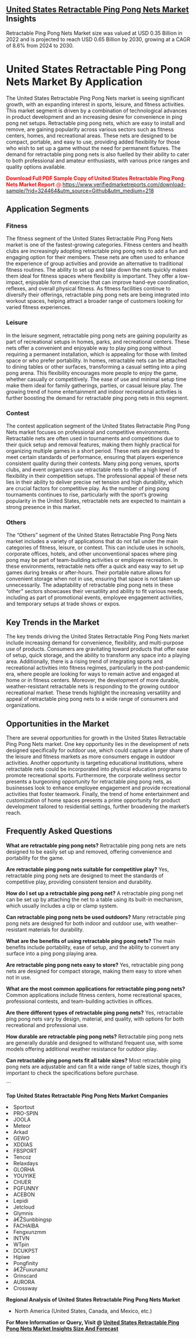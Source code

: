 <h2><a href="https://www.verifiedmarketreports.com/download-sample/?rid=324464&amp;utm_source=Github&amp;utm_medium=218" target="_blank">United States Retractable Ping Pong Nets Market</a> Insights</h2><p>Retractable Ping Pong Nets Market size was valued at USD 0.35 Billion in 2022 and is projected to reach USD 0.65 Billion by 2030, growing at a CAGR of 8.6% from 2024 to 2030.</p><p> <h1>United States Retractable Ping Pong Nets Market By Application</h1> <p>The United States Retractable Ping Pong Nets market is seeing significant growth, with an expanding interest in sports, leisure, and fitness activities. This market segment is driven by a combination of technological advances in product development and an increasing desire for convenience in ping pong net setups. Retractable ping pong nets, which are easy to install and remove, are gaining popularity across various sectors such as fitness centers, homes, and recreational areas. These nets are designed to be compact, portable, and easy to use, providing added flexibility for those who wish to set up a game without the need for permanent fixtures. The demand for retractable ping pong nets is also fuelled by their ability to cater to both professional and amateur enthusiasts, with various price ranges and quality options available. <p><span class=""><span style="color: #ff0000;"><strong>Download Full PDF Sample Copy of United States Retractable Ping Pong Nets Market Report</strong> @ </span><a href="https://www.verifiedmarketreports.com/download-sample/?rid=324464&amp;utm_source=Github&amp;utm_medium=218" target="_blank">https://www.verifiedmarketreports.com/download-sample/?rid=324464&amp;utm_source=Github&amp;utm_medium=218</a></span></p></p> <h2>Application Segments</h2> <h3>Fitness</h3> <p>The fitness segment of the United States Retractable Ping Pong Nets market is one of the fastest-growing categories. Fitness centers and health clubs are increasingly adopting retractable ping pong nets to add a fun and engaging option for their members. These nets are often used to enhance the experience of group activities and provide an alternative to traditional fitness routines. The ability to set up and take down the nets quickly makes them ideal for fitness spaces where flexibility is important. They offer a low-impact, enjoyable form of exercise that can improve hand-eye coordination, reflexes, and overall physical fitness. As fitness facilities continue to diversify their offerings, retractable ping pong nets are being integrated into workout spaces, helping attract a broader range of customers looking for varied fitness experiences. <h3>Leisure</h3> <p>In the leisure segment, retractable ping pong nets are gaining popularity as part of recreational setups in homes, parks, and recreational centers. These nets offer a convenient and enjoyable way to play ping pong without requiring a permanent installation, which is appealing for those with limited space or who prefer portability. In homes, retractable nets can be attached to dining tables or other surfaces, transforming a casual setting into a ping pong arena. This flexibility encourages more people to enjoy the game, whether casually or competitively. The ease of use and minimal setup time make them ideal for family gatherings, parties, or casual leisure play. The growing trend of home entertainment and indoor recreational activities is further boosting the demand for retractable ping pong nets in this segment. <h3>Contest</h3> <p>The contest application segment of the United States Retractable Ping Pong Nets market focuses on professional and competitive environments. Retractable nets are often used in tournaments and competitions due to their quick setup and removal features, making them highly practical for organizing multiple games in a short period. These nets are designed to meet certain standards of performance, ensuring that players experience consistent quality during their contests. Many ping pong venues, sports clubs, and event organizers use retractable nets to offer a high level of flexibility in their competition setups. The professional appeal of these nets lies in their ability to deliver precise net tension and high durability, which are crucial factors for competitive play. As the number of ping pong tournaments continues to rise, particularly with the sport’s growing popularity in the United States, retractable nets are expected to maintain a strong presence in this market. <h3>Others</h3> <p>The “Others” segment of the United States Retractable Ping Pong Nets market includes a variety of applications that do not fall under the main categories of fitness, leisure, or contest. This can include uses in schools, corporate offices, hotels, and other unconventional spaces where ping pong may be part of team-building activities or employee recreation. In these environments, retractable nets offer a quick and easy way to set up games during breaks or after-hours. Their portable nature allows for convenient storage when not in use, ensuring that space is not taken up unnecessarily. The adaptability of retractable ping pong nets in these “other” sectors showcases their versatility and ability to fit various needs, including as part of promotional events, employee engagement activities, and temporary setups at trade shows or expos. <h2>Key Trends in the Market</h2> <p>The key trends driving the United States Retractable Ping Pong Nets market include increasing demand for convenience, flexibility, and multi-purpose use of products. Consumers are gravitating toward products that offer ease of setup, quick storage, and the ability to transform any space into a playing area. Additionally, there is a rising trend of integrating sports and recreational activities into fitness regimes, particularly in the post-pandemic era, where people are looking for ways to remain active and engaged at home or in fitness centers. Moreover, the development of more durable, weather-resistant retractable nets is responding to the growing outdoor recreational market. These trends highlight the increasing versatility and appeal of retractable ping pong nets to a wide range of consumers and organizations. <h2>Opportunities in the Market</h2> <p>There are several opportunities for growth in the United States Retractable Ping Pong Nets market. One key opportunity lies in the development of nets designed specifically for outdoor use, which could capture a larger share of the leisure and fitness markets as more consumers engage in outdoor activities. Another opportunity is targeting educational institutions, where retractable nets could be incorporated into physical education programs to promote recreational sports. Furthermore, the corporate wellness sector presents a burgeoning opportunity for retractable ping pong nets, as businesses look to enhance employee engagement and provide recreational activities that foster teamwork. Finally, the trend of home entertainment and customization of home spaces presents a prime opportunity for product development tailored to residential settings, further broadening the market’s reach. <h2>Frequently Asked Questions</h2> <p><strong>What are retractable ping pong nets?</strong> Retractable ping pong nets are nets designed to be easily set up and removed, offering convenience and portability for the game.</p> <p><strong>Are retractable ping pong nets suitable for competitive play?</strong> Yes, retractable ping pong nets are designed to meet the standards of competitive play, providing consistent tension and durability.</p> <p><strong>How do I set up a retractable ping pong net?</strong> A retractable ping pong net can be set up by attaching the net to a table using its built-in mechanism, which usually includes a clip or clamp system.</p> <p><strong>Can retractable ping pong nets be used outdoors?</strong> Many retractable ping pong nets are designed for both indoor and outdoor use, with weather-resistant materials for durability.</p> <p><strong>What are the benefits of using retractable ping pong nets?</strong> The main benefits include portability, ease of setup, and the ability to convert any surface into a ping pong playing area.</p> <p><strong>Are retractable ping pong nets easy to store?</strong> Yes, retractable ping pong nets are designed for compact storage, making them easy to store when not in use.</p> <p><strong>What are the most common applications for retractable ping pong nets?</strong> Common applications include fitness centers, home recreational spaces, professional contests, and team-building activities in offices.</p> <p><strong>Are there different types of retractable ping pong nets?</strong> Yes, retractable ping pong nets vary by design, material, and quality, with options for both recreational and professional use.</p> <p><strong>How durable are retractable ping pong nets?</strong> Retractable ping pong nets are generally durable and designed to withstand frequent use, with some models offering additional weather resistance for outdoor play.</p> <p><strong>Can retractable ping pong nets fit all table sizes?</strong> Most retractable ping pong nets are adjustable and can fit a wide range of table sizes, though it’s important to check the specifications before purchase.</p> ```</p><p><strong>Top United States Retractable Ping Pong Nets Market Companies</strong></p><div data-test-id=""><p><li>Sportout</li><li> PRO-SPIN</li><li> JOOLA</li><li> Meteor</li><li> Arkad</li><li> GEWO</li><li> XDDIAS</li><li> FBSPORT</li><li> Tencoz</li><li> Relaxdays</li><li> GLORHA</li><li> YOUYIKE</li><li> CHUER</li><li> PGFUNNY</li><li> ACEBON</li><li> Lepidi</li><li> Jetcloud</li><li> Glymnis</li><li> â€ŽSunbbingsp</li><li> FACHAIBA</li><li> Fengxunzmm</li><li> INTVN</li><li> WTpin</li><li> DCUKPST</li><li> Hipiwe</li><li> Pongfinity</li><li> â€ŽFuxunamz</li><li> Grinscard</li><li> AURORA</li><li> Crossway</li></p><div><strong>Regional Analysis of&nbsp;United States Retractable Ping Pong Nets Market</strong></div><ul><li dir="ltr"><p dir="ltr">North America&nbsp;(United States, Canada, and Mexico, etc.)</p></li></ul><p><strong>For More Information or Query, Visit @&nbsp;</strong><strong><a href="https://www.verifiedmarketreports.com/product/retractable-ping-pong-nets-market/?utm_source=Github&amp;utm_medium=218" target="_blank">United States Retractable Ping Pong Nets Market Insights Size And Forecast</a></strong></p></div>
